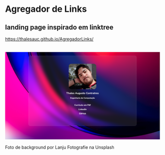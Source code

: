
# Agregador de Links
## landing page inspirado em linktree
https://thalesauc.github.io/AgregadorLinks/ <br> <br> <br>
![Como ficou](deploy.png)

Foto de background por Lanju Fotografie na Unsplash